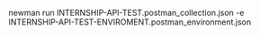 newman run INTERNSHIP-API-TEST.postman_collection.json -e INTERNSHIP-API-TEST-ENVIROMENT.postman_environment.json
